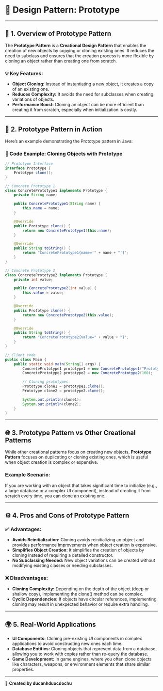 
# 🎨 Design Pattern: Prototype

---

## 📖 1. Overview of Prototype Pattern
The **Prototype Pattern** is a **Creational Design Pattern** that enables the creation of new objects by copying or cloning existing ones. It reduces the need to subclass and ensures that the creation process is more flexible by cloning an object rather than creating one from scratch.

### 💡 Key Features:
- **Object Cloning:** Instead of instantiating a new object, it creates a copy of an existing one.
- **Reduces Complexity:** It avoids the need for subclasses when creating variations of objects.
- **Performance Boost:** Cloning an object can be more efficient than creating it from scratch, especially when initialization is costly.

---

## 🚀 2. Prototype Pattern in Action
Here’s an example demonstrating the Prototype pattern in Java:

### 🎯 Code Example: Cloning Objects with Prototype
```java
// Prototype Interface
interface Prototype {
    Prototype clone();
}

// Concrete Prototype 1
class ConcretePrototype1 implements Prototype {
    private String name;

    public ConcretePrototype1(String name) {
        this.name = name;
    }

    @Override
    public Prototype clone() {
        return new ConcretePrototype1(this.name);
    }

    @Override
    public String toString() {
        return "ConcretePrototype1{name='" + name + "'}";
    }
}

// Concrete Prototype 2
class ConcretePrototype2 implements Prototype {
    private int value;

    public ConcretePrototype2(int value) {
        this.value = value;
    }

    @Override
    public Prototype clone() {
        return new ConcretePrototype2(this.value);
    }

    @Override
    public String toString() {
        return "ConcretePrototype2{value=" + value + "}";
    }
}

// Client code
public class Main {
    public static void main(String[] args) {
        ConcretePrototype1 prototype1 = new ConcretePrototype1("Prototype1");
        ConcretePrototype2 prototype2 = new ConcretePrototype2(100);

        // Cloning prototypes
        Prototype clone1 = prototype1.clone();
        Prototype clone2 = prototype2.clone();

        System.out.println(clone1);
        System.out.println(clone2);
    }
}
```

---

## 🌐 3. Prototype Pattern vs Other Creational Patterns
While other creational patterns focus on creating new objects, **Prototype Pattern** focuses on duplicating or cloning existing ones, which is useful when object creation is complex or expensive.

### Example Scenario:
If you are working with an object that takes significant time to initialize (e.g., a large database or a complex UI component), instead of creating it from scratch every time, you can clone an existing one.

---

## ⚙️ 4. Pros and Cons of Prototype Pattern
### ✅ Advantages:
- **Avoids Reinitialization:** Cloning avoids reinitializing an object and provides performance improvements when object creation is expensive.
- **Simplifies Object Creation:** It simplifies the creation of objects by cloning instead of requiring a detailed constructor.
- **No Subclassing Needed:** New object variations can be created without modifying existing classes or needing subclasses.

### ❌ Disadvantages:
- **Cloning Complexity:** Depending on the depth of the object (deep or shallow copy), implementing the clone() method can be complex.
- **Cyclic Dependencies:** If objects have circular references, implementing cloning may result in unexpected behavior or require extra handling.

---

## 🌍 5. Real-World Applications
- **UI Components:** Cloning pre-existing UI components in complex applications to avoid constructing new ones each time.
- **Database Entities:** Cloning objects that represent data from a database, allowing you to work with copies rather than re-query the database.
- **Game Development:** In game engines, where you often clone objects like characters, weapons, or environment elements that share similar properties.

---

📝 **Created by ducanhduocdochu**
